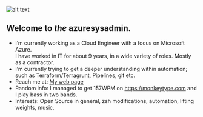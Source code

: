 ![alt text](https://media.tenor.com/2SdLMOWO_TkAAAAC/all-your-base-all-your-base-are-belong-to-us.gif)
## Welcome to _the_ azuresysadmin.

- I’m currently working as a Cloud Engineer with a focus on Microsoft Azure. <br>I have worked in IT for about 9 years, in a wide variety of roles. Mostly as a contractor. 
-  I’m currently trying to get a deeper understanding within automation; such as Terraform/Terragrunt, Pipelines, git etc.
- Reach me at: [My web page](https://sudobay.tech/contact/)
- Random info: I managed to get 157WPM on https://monkeytype.com and I play bass in two bands.
- Interests: Open Source in general, zsh modifications, automation, lifting weights, music.

<!-- ![alt text](https://ipfs.pixura.io/ipfs/QmUS8EskznV88DENcpEQRrgZfpwLfAT7hwfwCVGCoeGBqs/AN-Dm.gif) -->
